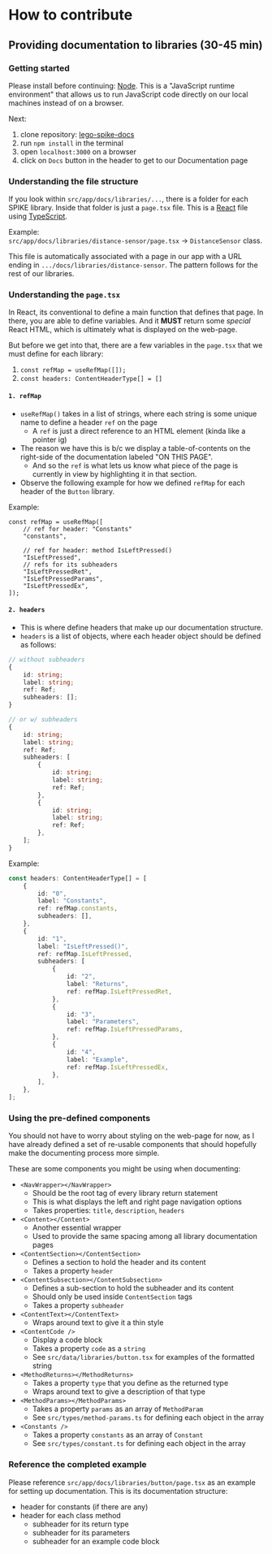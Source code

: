 # How to contribute

## Providing documentation to libraries (30-45 min)

### Getting started

Please install before continuing: [Node](https://nodejs.org/en/download/package-manager). This is a "JavaScript runtime environment" that allows us to run JavaScript code directly on our local machines instead of on a browser.

Next:

1. clone repository: [lego-spike-docs](https://github.com/emanpecson/lego-spike-docs)
2. run `npm install` in the terminal
3. open `localhost:3000` on a browser
4. click on `Docs` button in the header to get to our Documentation page

### Understanding the file structure

If you look within `src/app/docs/libraries/...`, there is a folder for each SPIKE library. Inside that folder is just a `page.tsx` file. This is a [React](https://react.dev/learn) file using [TypeScript](https://www.typescriptlang.org/).

Example:<br>
`src/app/docs/libraries/distance-sensor/page.tsx` -> `DistanceSensor` class.

This file is automatically associated with a page in our app with a URL ending in `.../docs/libraries/distance-sensor`. The pattern follows for the rest of our libraries.

### Understanding the `page.tsx`

In React, its conventional to define a main function that defines that page. In there, you are able to define variables. And it **MUST** return some _special_ React HTML, which is ultimately what is displayed on the web-page.

But before we get into that, there are a few variables in the `page.tsx` that we must define for each library:

1. `const refMap = useRefMap([]);`
2. `const headers: ContentHeaderType[] = []`

#### `1. refMap`

- `useRefMap()` takes in a list of strings, where each string is some unique name to define a header `ref` on the page
  - A `ref` is just a direct reference to an HTML element (kinda like a pointer ig)
- The reason we have this is b/c we display a table-of-contents on the right-side of the documentation labeled "ON THIS PAGE".
  - And so the `ref` is what lets us know what piece of the page is currently in view by highlighting it in that section.
- Observe the following example for how we defined `refMap` for each header of the `Button` library.

Example:<br>

```tsx
const refMap = useRefMap([
	// ref for header: "Constants"
	"constants",

	// ref for header: method IsLeftPressed()
	"IsLeftPressed",
	// refs for its subheaders
	"IsLeftPressedRet",
	"IsLeftPressedParams",
	"IsLeftPressedEx",
]);
```

#### `2. headers`

- This is where define headers that make up our documentation structure.
- `headers` is a list of objects, where each header object should be defined as follows:

```ts
// without subheaders
{
	id: string;
	label: string;
	ref: Ref;
	subheaders: [];
}

// or w/ subheaders
{
	id: string;
	label: string;
	ref: Ref;
	subheaders: [
		{
			id: string;
			label: string;
			ref: Ref;
		},
		{
			id: string;
			label: string;
			ref: Ref;
		},
	];
}
```

Example: <br>

```ts
const headers: ContentHeaderType[] = [
	{
		id: "0",
		label: "Constants",
		ref: refMap.constants,
		subheaders: [],
	},
	{
		id: "1",
		label: "IsLeftPressed()",
		ref: refMap.IsLeftPressed,
		subheaders: [
			{
				id: "2",
				label: "Returns",
				ref: refMap.IsLeftPressedRet,
			},
			{
				id: "3",
				label: "Parameters",
				ref: refMap.IsLeftPressedParams,
			},
			{
				id: "4",
				label: "Example",
				ref: refMap.IsLeftPressedEx,
			},
		],
	},
];
```

### Using the pre-defined components

You should not have to worry about styling on the web-page for now, as I have already defined a set of re-usable components that should hopefully make the documenting process more simple.

These are some components you might be using when documenting:

- `<NavWrapper></NavWrapper>`
  - Should be the root tag of every library return statement
  - This is what displays the left and right page navigation options
  - Takes properties: `title`, `description`, `headers`
- `<Content></Content>`
  - Another essential wrapper
  - Used to provide the same spacing among all library documentation pages
- `<ContentSection></ContentSection>`
  - Defines a section to hold the header and its content
  - Takes a property `header`
- `<ContentSubsection></ContentSubsection>`
  - Defines a sub-section to hold the subheader and its content
  - Should only be used inside `ContentSection` tags
  - Takes a property `subheader`
- `<ContentText></ContentText>`
  - Wraps around text to give it a thin style
- `<ContentCode />`
  - Display a code block
  - Takes a property `code` as a `string`
  - See `src/data/libraries/button.tsx` for examples of the formatted string
- `<MethodReturns></MethodReturns>`
  - Takes a property `type` that you define as the returned type
  - Wraps around text to give a description of that type
- `<MethodParams></MethodParams>`
  - Takes a property `params` as an array of `MethodParam`
  - See `src/types/method-params.ts` for defining each object in the array
- `<Constants />`
  - Takes a property `constants` as an array of `Constant`
  - See `src/types/constant.ts` for defining each object in the array

### Reference the completed example

Please reference `src/app/docs/libraries/button/page.tsx` as an example for setting up documentation. This is its documentation structure:

- header for constants (if there are any)
- header for each class method
  - subheader for its return type
  - subheader for its parameters
  - subheader for an example code block
